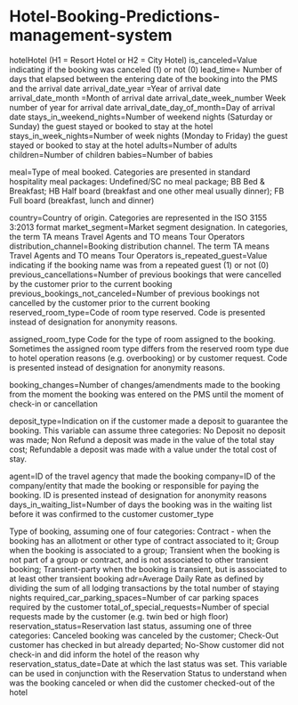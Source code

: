 # Hotel-Booking-Predictions-management-system
hotelHotel (H1 = Resort Hotel or H2 = City Hotel)
is_canceled=Value indicating if the booking was canceled (1) or not (0)
lead_time= Number of days that elapsed between the entering date of the booking into the PMS and the arrival date
arrival_date_year =Year of arrival date
arrival_date_month =Month of arrival date
arrival_date_week_number Week number of year for arrival date
arrival_date_day_of_month=Day of arrival date
stays_in_weekend_nights=Number of weekend nights (Saturday or Sunday) the guest stayed or booked to stay at the hotel
stays_in_week_nights=Number of week nights (Monday to Friday) the guest stayed or booked to stay at the hotel
adults=Number of adults
children=Number of children
babies=Number of babies

meal=Type of meal booked. Categories are presented in standard hospitality meal packages: 
Undefined/SC   no meal package; BB   Bed & Breakfast; HB   Half board (breakfast and one other meal   usually dinner); FB   Full board (breakfast, lunch and dinner)

country=Country of origin. Categories are represented in the ISO 3155 3:2013 format
market_segment=Market segment designation. In categories, the term  TA  means  Travel Agents  and  TO  means  Tour Operators 
distribution_channel=Booking distribution channel. The term  TA  means  Travel Agents  and  TO  means  Tour Operators 
is_repeated_guest=Value indicating if the booking name was from a repeated guest (1) or not (0)
previous_cancellations=Number of previous bookings that were cancelled by the customer prior to the current booking
previous_bookings_not_canceled=Number of previous bookings not cancelled by the customer prior to the current booking
reserved_room_type=Code of room type reserved. Code is presented instead of designation for anonymity reasons.

assigned_room_type
Code for the type of room assigned to the booking. Sometimes the assigned room type differs from the reserved room type due to hotel operation reasons (e.g. overbooking) or by customer request. Code is presented instead of designation for anonymity reasons.

booking_changes=Number of changes/amendments made to the booking from the moment the booking was entered 
on the PMS until the moment of check-in or cancellation

deposit_type=Indication on if the customer made a deposit to guarantee the booking. 
This variable can assume three categories: No Deposit   no deposit was made;
 Non Refund   a deposit was made in the value of the total stay cost; Refundable   a deposit was made with a value
  under the total cost of stay.
  
agent=ID of the travel agency that made the booking
company=ID of the company/entity that made the booking or responsible for paying the booking. ID is presented instead of designation for anonymity reasons
days_in_waiting_list=Number of days the booking was in the waiting list before it was confirmed to the customer
customer_type

Type of booking, assuming one of four categories:
Contract - when the booking has an allotment or other type of contract associated to it; Group   when the booking is associated to a group; Transient   when the booking is not part of a group or contract, and is not associated to other transient booking; Transient-party   when the booking is transient, but is associated to at least other transient booking
adr=Average Daily Rate as defined by dividing the sum of all lodging transactions by the total number of staying nights
required_car_parking_spaces=Number of car parking spaces required by the customer
total_of_special_requests=Number of special requests made by the customer (e.g. twin bed or high floor)
reservation_status=Reservation last status, assuming one of three categories: Canceled   booking was canceled by the customer; Check-Out   customer has checked in but already departed; No-Show   customer did not check-in and did inform the hotel of the reason why
reservation_status_date=Date at which the last status was set. This variable can be used in conjunction with the Reservation Status to understand when was the booking canceled or when did the customer checked-out of the hotel
